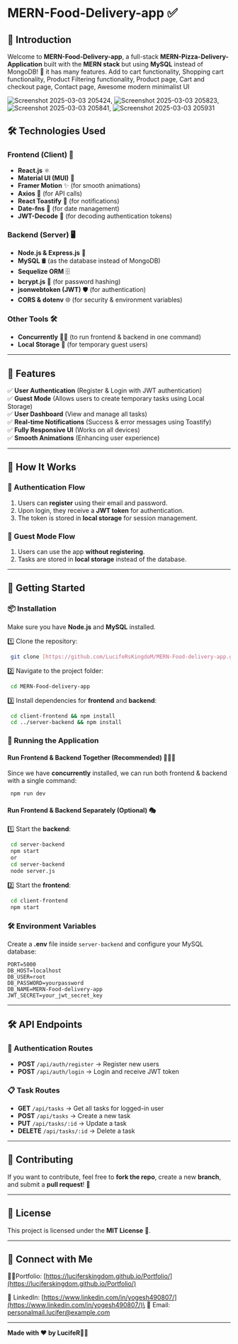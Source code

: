 
# MERN-Food-Delivery-app ✅

## 🚀 Introduction

Welcome to **MERN-Food-Delivery-app**, a full-stack **MERN-Pizza-Delivery-Application** built with the **MERN stack** but using **MySQL** instead of MongoDB! 🎯 it has many features. Add to cart functionality, Shopping cart functionality, Product Filtering functionality,  Product page, Cart and checkout page, Contact page, Awesome modern minimalist UI


![Screenshot 2025-03-03 205424](https://github.com/user-attachments/assets/a9b3ece5-5c93-44f6-8537-46de72217fc7), ![Screenshot 2025-03-03 205823](https://github.com/user-attachments/assets/67917e31-6c47-4ab5-b029-17c2ef1de186), ![Screenshot 2025-03-03 205841](https://github.com/user-attachments/assets/52cfb313-2f90-4079-a997-10525f5535f1), ![Screenshot 2025-03-03 205931](https://github.com/user-attachments/assets/b700fd1f-db87-47c9-926b-4a73f88082e4)

## 🛠️ Technologies Used

### Frontend (Client) 🎨

- **React.js** ⚛️
- **Material UI (MUI)** 🎨
- **Framer Motion** ✨ (for smooth animations)
- **Axios** 🔄 (for API calls)
- **React Toastify** 🍞 (for notifications)
- **Date-fns** 📅 (for date management)
- **JWT-Decode** 🔐 (for decoding authentication tokens)

### Backend (Server) 🖥️

- **Node.js & Express.js** 🚀
- **MySQL** 🛢️ (as the database instead of MongoDB)
- **Sequelize ORM** 🗄️
- **bcrypt.js** 🔐 (for password hashing)
- **jsonwebtoken (JWT)** 🛡️ (for authentication)
- **CORS & dotenv** 🌐 (for security & environment variables)

### Other Tools 🛠️

- **Concurrently** 🏃‍♂️ (to run frontend & backend in one command)
- **Local Storage** 💾 (for temporary guest users)

---

## 🎯 Features

✅ **User Authentication** (Register & Login with JWT authentication)\
✅ **Guest Mode** (Allows users to create temporary tasks using Local Storage)\
✅ **User Dashboard** (View and manage all tasks)\
✅ **Real-time Notifications** (Success & error messages using Toastify)\
✅ **Fully Responsive UI** (Works on all devices)\
✅ **Smooth Animations** (Enhancing user experience)

---

## 🚀 How It Works

### 🔐 Authentication Flow

1. Users can **register** using their email and password.
2. Upon login, they receive a **JWT token** for authentication.
3. The token is stored in **local storage** for session management.


### 🏃 Guest Mode Flow

1. Users can use the app **without registering**.
2. Tasks are stored in **local storage** instead of the database.

---

## 🏁 Getting Started

### 📦 Installation

Make sure you have **Node.js** and **MySQL** installed.

1️⃣ Clone the repository:

```bash
 git clone [https://github.com/LucifeRsKingdoM/MERN-Food-delivery-app.git]
```

2️⃣ Navigate to the project folder:

```bash
 cd MERN-Food-delivery-app
```

3️⃣ Install dependencies for **frontend** and **backend**:

```bash
 cd client-frontend && npm install
 cd ../server-backend && npm install
```

### 🚀 Running the Application

#### Run Frontend & Backend Together (Recommended) 🏃‍♂️💨

Since we have **concurrently** installed, we can run both frontend & backend with a single command:

```bash
 npm run dev
```

#### Run Frontend & Backend Separately (Optional) 🎭

1️⃣ Start the **backend**:

```bash
 cd server-backend
 npm start
 or
 cd server-backend
 node server.js
```

2️⃣ Start the **frontend**:

```bash
 cd client-frontend
 npm start
```

### 🛠️ Environment Variables

Create a **.env** file inside `server-backend` and configure your MySQL database:

```
PORT=5000
DB_HOST=localhost
DB_USER=root
DB_PASSWORD=yourpassword
DB_NAME=MERN-Food-delivery-app
JWT_SECRET=your_jwt_secret_key
```

---

## 🛠️ API Endpoints

### 🔐 Authentication Routes

- **POST** `/api/auth/register` → Register new users
- **POST** `/api/auth/login` → Login and receive JWT token

### 📋 Task Routes

- **GET** `/api/tasks` → Get all tasks for logged-in user
- **POST** `/api/tasks` → Create a new task
- **PUT** `/api/tasks/:id` → Update a task
- **DELETE** `/api/tasks/:id` → Delete a task

---

## 🤝 Contributing

If you want to contribute, feel free to **fork the repo**, create a new **branch**, and submit a **pull request**! 🎉

---

## 📜 License

This project is licensed under the **MIT License** 📜.

---

## 🚀 Connect with Me

👨‍💻Portfolio: [https://luciferskingdom.github.io/Portfolio/](https://luciferskingdom.github.io/Portfolio/)

🔗 LinkedIn: [https://www.linkedin.com/in/yogesh490807/](https://www.linkedin.com/in/yogesh490807/)\
📧 Email: [personalmail.lucifer@example.com](mailto\:personalmail.lucifer@example.com)

---

**Made with ❤️ by LucifeR**🎨🚀

